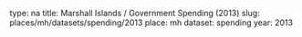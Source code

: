 type: na
title: Marshall Islands / Government Spending (2013)
slug: places/mh/datasets/spending/2013
place: mh
dataset: spending
year: 2013
